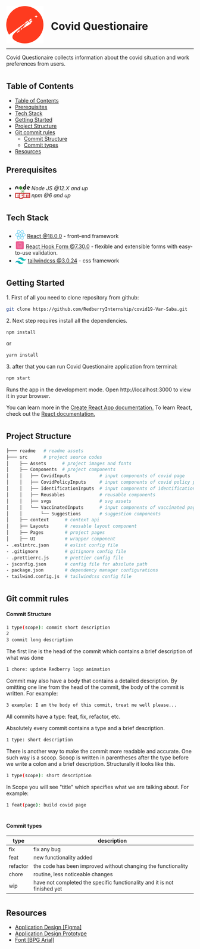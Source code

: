 <div style="display:flex; align-items: center">
  <img src="src/Assets/images/Redberry-Logo.png" alt="drawing" width="100" style="margin-right: 20px" />
  <h1 style="position:relative; top: -6px" >Covid Questionaire</h1>
</div>

---

Covid Questionaire collects information about the covid situation and work preferences from users.

#

## Table of Contents

- [Table of Contents](#table-of-contents)
- [Prerequisites](#prerequisites)
- [Tech Stack](#tech-stack)
- [Getting Started](#getting-started)
- [Project Structure](#project-structure)
- [Git commit rules](#git-commit-rules)
    - [Commit Structure](#commit-structure)
    - [Commit types](#commit-types)
- [Resources](#resources)

## Prerequisites

- <img src="readme/assets/NodeJs.png" width="40" style="position: relative; top: 8px" /> _Node JS @12.X and up_
- <img src="readme/assets/Npm.png" width="40" style="position: relative; top: 4px" /> _npm @6 and up_

#

## Tech Stack

- <img src="readme/assets/React.png" height="25" style="position: relative; top: 4px" /> [React @18.0.0](https://reactjs.org) - front-end framework
- <img src='readme/assets/ReactHookForm.png'  height="25" style="position: relative; top: 4px" /> [React Hook Form @7.30.0](https://react-hook-form.com/) - flexible and extensible forms with easy-to-use validation.
- <img src="readme/assets/TailwindLogo.png" height="18" style="position: relative; top: 4px" /> [tailwindcss @3.0.24](https://tailwindcss.com/) - css framework

#

## Getting Started

1\. First of all you need to clone repository from github:

```sh
git clone https://github.com/RedberryInternship/covid19-Var-Saba.git
```

2\. Next step requires install all the dependencies.

```sh
npm install
```

or

```sh
yarn install
```

3\. after that you can run Covid Questionaire application from terminal:

```sh
npm start
```

Runs the app in the development mode. Open http://localhost:3000 to view it in your browser.

You can learn more in the [Create React App documentation.](https://create-react-app.dev/docs/getting-started/)
To learn React, check out the [React documentation.](https://reactjs.org/)

#

## Project Structure

```bash
├─── readme   # readme assets
├─── src      # project source codes
│    ├── Assets      # project images and fonts
│    ├── Components  # project components
│    │   ├── CovidInputs           # input components of covid page
│    │   ├── CovidPolicyInputs     # input components of covid policy page
│    │   ├── IdentificationInputs  # input components of identification page
│    │   ├── Reusables             # reusable components
│    │   ├── svgs                  # svg assets
│    │   └── VaccinatedInputs      # input components of vaccinated page
│    │       └── Suggestions       # suggestion components
│    ├── context      # context api
│    ├── Layouts      # reusable layout component
│    ├── Pages        # project pages
│    ├── UI           # wrapper component
- .eslintrc.json      # eslint config file
- .gitignore          # gitignore config file
- .prettierrc.js      # prettier config file
- jsconfig.json       # config file for absolute path
- package.json        # dependency manager configurations
- tailwind.config.js  # tailwindcss config file

```

#

## Git commit rules

#### Commit Structure

```sh
1 type(scope): commit short description
2
3 commit long description
```

The first line is the head of the commit which contains a brief description of what was done

```sh
1 chore: update Redberry logo animation
```

Commit may also have a body that contains a detailed description. By omitting one line from the head of the commit, the body of the commit is written. For example:

```sh
3 example: I am the body of this commit, treat me well please...
```

All commits have a type: feat, fix, refactor, etc.

Absolutely every commit contains a type and a brief description.

```sh
1 type: short description
```

There is another way to make the commit more readable and accurate.
One such way is a scoop. Scoop is written in parentheses after the type before we write a colon and a brief description. Structurally it looks like this.

```sh
1 type(scope): short description
```

In Scope you will see "title" which specifies what we are talking about. For example:

```sh
1 feat(page): build covid page
```

#

#### Commit types

| type     | description                                                              |
| -------- | ------------------------------------------------------------------------ |
| fix      | fix any bug                                                              |
| feat     | new functionality added                                                  |
| refactor | the code has been improved without changing the functionality            |
| chore    | routine, less noticeable changes                                         |
| wip      | have not completed the specific functionality and it is not finished yet |

#

## Resources

- [Application Design [Figma]](https://www.figma.com/file/56t2BI25FcD0LAIjR4GVkQ/%E1%83%99%E1%83%98%E1%83%97%E1%83%AE%E1%83%95%E1%83%90%E1%83%A0%E1%83%98?node-id=37%3A3)
- [Application Design Prototype](https://www.figma.com/proto/56t2BI25FcD0LAIjR4GVkQ/%E1%83%99%E1%83%98%E1%83%97%E1%83%AE%E1%83%95%E1%83%90%E1%83%A0%E1%83%98?node-id=37%3A3&starting-point-node-id=1%3A2&scaling=contain)
- [Font [BPG Arial]](https://fonts.ge/ka/font/13/BPG-Arial)
